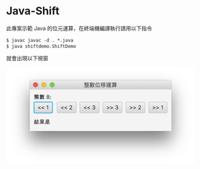 # Java-Shift

此專案示範 Java 的位元運算，在終端機編譯執行請用以下指令

```
$ javac javac -d . *.java
$ java shiftdemo.ShiftDemo
```

就會出現以下視窗

![image](https://github.com/kaichingchang/Java-Shift/blob/master/demo2.png)
